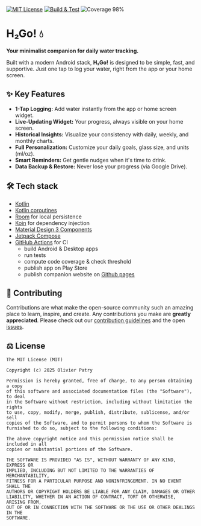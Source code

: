 [![MIT License](https://img.shields.io/badge/license-MIT-rgb%2879%2C195%2C247%29)](https://github.com/opatry/h2go/blob/main/LICENSE)
[![Build & Test](https://github.com/opatry/h2go/actions/workflows/build.yml/badge.svg)](https://github.com/opatry/h2go/actions/workflows/build.yml)
![Coverage 98%](https://img.shields.io/badge/Coverage-98%25-rgb%2860%2C179%2C113%29)

# H₂Go! 💧

**Your minimalist companion for daily water tracking.**

Built with a modern Android stack, **H₂Go!** is designed to be simple, fast, and supportive. Just one tap to log your water, right from the app or your home screen.

## ✨ Key Features

- **1-Tap Logging:** Add water instantly from the app or home screen widget.
- **Live-Updating Widget:** Your progress, always visible on your home screen.
- **Historical Insights:** Visualize your consistency with daily, weekly, and monthly charts.
- **Full Personalization:** Customize your daily goals, glass size, and units (ml/oz).
- **Smart Reminders:** Get gentle nudges when it's time to drink.
- **Data Backup & Restore:** Never lose your progress (via Google Drive).

## 🛠️  Tech stack

- [Kotlin](https://kotlinlang.org/)
- [Kotlin coroutines](https://kotlinlang.org/docs/reference/coroutines/coroutines-guide.html)
- [Room](https://developer.android.com/training/data-storage/room) for local persistence
- [Koin](https://insert-koin.io/) for dependency injection
- [Material Design 3 Components](https://developer.android.com/develop/ui/compose/designsystems/material3)
- [Jetpack Compose](https://developer.android.com/jetpack/compose)
- [GitHub Actions](https://docs.github.com/en/actions) for CI
  - build Android & Desktop apps
  - run tests
  - compute code coverage & check threshold
  - publish app on Play Store
  - publish companion website on [Github pages](https://pages.github.com/)

## 🤝 Contributing

Contributions are what make the open-source community such an amazing place to learn, inspire, and create. Any contributions you make are **greatly appreciated**. Please check out our [contribution guidelines](CONTRIBUTING.md) and the open [issues](https://github.com/opatry/h2go/your-repo/issues).

## ⚖️  License

```
The MIT License (MIT)

Copyright (c) 2025 Olivier Patry

Permission is hereby granted, free of charge, to any person obtaining a copy
of this software and associated documentation files (the "Software"), to deal
in the Software without restriction, including without limitation the rights
to use, copy, modify, merge, publish, distribute, sublicense, and/or sell
copies of the Software, and to permit persons to whom the Software is
furnished to do so, subject to the following conditions:

The above copyright notice and this permission notice shall be included in all
copies or substantial portions of the Software.

THE SOFTWARE IS PROVIDED "AS IS", WITHOUT WARRANTY OF ANY KIND, EXPRESS OR
IMPLIED, INCLUDING BUT NOT LIMITED TO THE WARRANTIES OF MERCHANTABILITY,
FITNESS FOR A PARTICULAR PURPOSE AND NONINFRINGEMENT. IN NO EVENT SHALL THE
AUTHORS OR COPYRIGHT HOLDERS BE LIABLE FOR ANY CLAIM, DAMAGES OR OTHER
LIABILITY, WHETHER IN AN ACTION OF CONTRACT, TORT OR OTHERWISE, ARISING FROM,
OUT OF OR IN CONNECTION WITH THE SOFTWARE OR THE USE OR OTHER DEALINGS IN THE
SOFTWARE.
```
